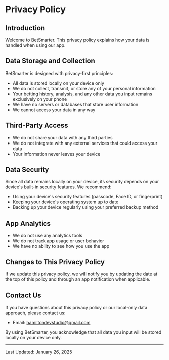 # Privacy Policy

## Introduction
Welcome to BetSmarter. This privacy policy explains how your data is handled when using our app.

## Data Storage and Collection
BetSmarter is designed with privacy-first principles:
- All data is stored locally on your device only
- We do not collect, transmit, or store any of your personal information
- Your betting history, analysis, and any other data you input remains exclusively on your phone
- We have no servers or databases that store user information
- We cannot access your data in any way

## Third-Party Access
- We do not share your data with any third parties
- We do not integrate with any external services that could access your data
- Your information never leaves your device

## Data Security
Since all data remains locally on your device, its security depends on your device's built-in security features. We recommend:
- Using your device's security features (passcode, Face ID, or fingerprint)
- Keeping your device's operating system up to date
- Backing up your device regularly using your preferred backup method

## App Analytics
- We do not use any analytics tools
- We do not track app usage or user behavior
- We have no ability to see how you use the app

## Changes to This Privacy Policy
If we update this privacy policy, we will notify you by updating the date at the top of this policy and through an app notification when applicable.

## Contact Us
If you have questions about this privacy policy or our local-only data approach, please contact us:
- Email: hamiltondevstudio@gmail.com

By using BetSmarter, you acknowledge that all data you input will be stored locally on your device only.

---
Last Updated: January 26, 2025
